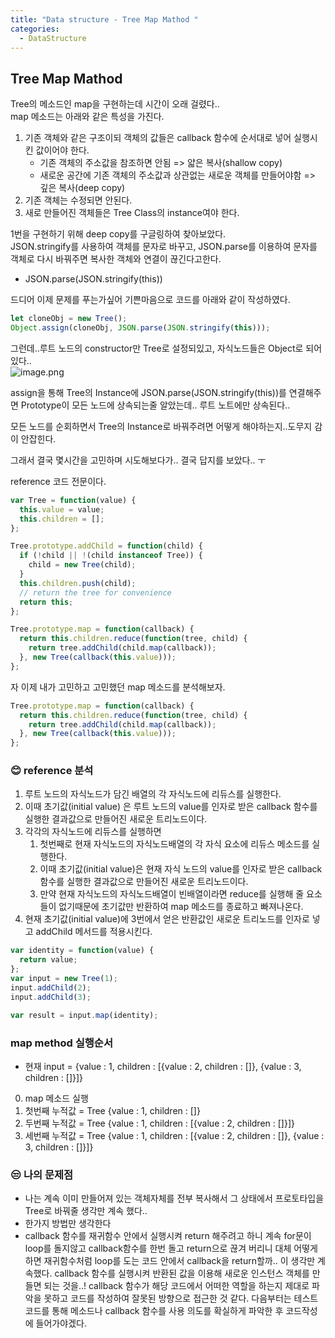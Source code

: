 ```yaml
---
title: "Data structure - Tree Map Mathod "
categories:
  - DataStructure
---
```

## Tree Map Mathod 

Tree의 메소드인 map을 구현하는데 시간이 오래 걸렸다..  
map 메소드는 아래와 같은 특성을 가진다.  
1. 기존 객체와 같은 구조이되 객체의 값들은 callback 함수에 순서대로 넣어 실행시킨 값이어야 한다.
	- 기존 객체의 주소값을 참조하면 안됨 => 얇은 복사(shallow copy)
    - 새로운 공간에 기존 객체의 주소값과 상관없는 새로운 객체를 만들어야함 => 깊은 복사(deep copy)
2. 기존 객체는 수정되면 안된다.
3. 새로 만들어진 객체들은 Tree Class의 instance여야 한다.


1번을 구현하기 위해 deep copy를 구글링하여 찾아보았다.  
JSON.stringify를 사용하여 객체를 문자로 바꾸고, JSON.parse를 이용하여 문자를 객체로 다시 바꿔주면 복사한 객체와 연결이 끊긴다고한다.  
- JSON.parse(JSON.stringify(this))  

드디어 이제 문제를 푸는가싶어 기쁜마음으로 코드를 아래와 같이 작성하였다.  

```js
let cloneObj = new Tree();
Object.assign(cloneObj, JSON.parse(JSON.stringify(this)));
```

그런데..루트 노드의 constructor만 Tree로 설정되있고, 자식노드들은 Object로 되어있다..  
![image.png](https://images.velog.io/post-images/yhe228/35220f10-223f-11ea-8a8a-754eee579194/image.png)  

assign을 통해 Tree의 Instance에 JSON.parse(JSON.stringify(this))를 연결해주면 Prototype이 모든 노드에 상속되는줄 알았는데.. 루트 노트에만 상속된다..  

모든 노드를 순회하면서 Tree의 Instance로 바꿔주려면 어떻게 해야하는지..도무지 감이 안잡힌다.  

그래서 결국 몇시간을 고민하며 시도해보다가.. 결국 답지를 보았다.. ㅜ  

reference 코드 전문이다.  

```js
var Tree = function(value) {
  this.value = value;
  this.children = [];
};

Tree.prototype.addChild = function(child) {
  if (!child || !(child instanceof Tree)) {
    child = new Tree(child);
  }
  this.children.push(child);
  // return the tree for convenience
  return this;
};

Tree.prototype.map = function(callback) {
  return this.children.reduce(function(tree, child) {
    return tree.addChild(child.map(callback));
  }, new Tree(callback(this.value)));
};
```

자 이제 내가 고민하고 고민했던 map 메소드를 분석해보자.  

```js
Tree.prototype.map = function(callback) {
  return this.children.reduce(function(tree, child) {
    return tree.addChild(child.map(callback));
  }, new Tree(callback(this.value)));
};
```

### 😊 reference 분석 
1. 루트 노드의 자식노드가 담긴 배열의 각 자식노드에 리듀스를 실행한다.
2. 이때 초기값(initial value) 은 루트 노드의 value를 인자로 받은 callback 함수를 실행한 결과값으로 만들어진 새로운 트리노드이다.
3. 각각의 자식노드에 리듀스를 실행하면 
    1. 첫번째로 현재 자식노드의 자식노드배열의 각 자식 요소에 리듀스 메소드를 실행한다.
    2. 이때 초기값(initial value)은 현재 자식 노드의 value를 인자로 받은 callback 함수를 실행한 결과값으로 만들어진 새로운 트리노드이다.
    3. 만약 현재 자식노드의 자식노드배열이 빈배열이라면 reduce를 실행해 줄 요소들이 없기때문에 초기값만 반환하여 map 메소드를 종료하고 빠져나온다.
4. 현재 초기값(initial value)에 3번에서 얻은 반환값인 새로운 트리노드를 인자로 넣고 addChild 메서드를 적용시킨다.



```js
var identity = function(value) {
  return value;
};
var input = new Tree(1);
input.addChild(2);
input.addChild(3);

var result = input.map(identity);
```
### map method 실행순서
- 현재 input = {value : 1, children : [{value : 2, children : []}, {value : 3, children : []}]}  
0. map 메소드 실행
1. 첫번째 누적값 = Tree {value : 1, children : []}
2. 두번째 누적값 = Tree {value : 1, children : [{value : 2, children : []}]}
3. 세번째 누적값 = Tree {value : 1, children : [{value : 2, children : []}, {value : 3, children : []}]}

### 😒 나의 문제점
- 나는 계속 이미 만들어져 있는 객체자체를 전부 복사해서 그 상태에서 프로토타입을 Tree로 바꿔줄 생각만 계속 했다..  
- 한가지 방법만 생각한다
- callback 함수를 재귀함수 안에서 실행시켜 return 해주려고 하니 계속 for문이 loop를 돌지않고 callback함수를 한번 돌고 return으로 끊겨 버리니 대체 어떻게하면 재귀함수처럼 loop를 도는 코드 안에서 callback을 return할까.. 이 생각만 계속했다. callback 함수를 실행시켜 반환된 값을 이용해 새로운 인스턴스 객체를 만들면 되는 것을..! callback 함수가 해당 코드에서 어떠한 역할을 하는지 제대로 파악을 못하고 코드를 작성하여 잘못된 방향으로 접근한 것 같다. 다음부터는 테스트코드를 통해 메소드나 callback 함수를 사용 의도를 확실하게 파악한 후 코드작성에 들어가야겠다. 
